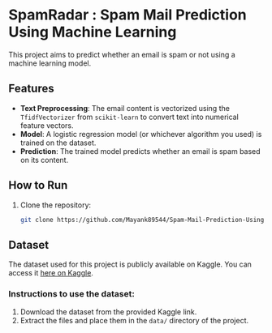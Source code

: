 # SpamRadar : Spam Mail Prediction Using Machine Learning

This project aims to predict whether an email is spam or not using a machine learning model.

## Features

- **Text Preprocessing**: The email content is vectorized using the `TfidfVectorizer` from `scikit-learn` to convert text into numerical feature vectors.
- **Model**: A logistic regression model (or whichever algorithm you used) is trained on the dataset.
- **Prediction**: The trained model predicts whether an email is spam based on its content.

## How to Run

1. Clone the repository:
   ```bash
   git clone https://github.com/Mayank89544/Spam-Mail-Prediction-Using-ML.git

## Dataset

The dataset used for this project is publicly available on Kaggle. You can access it [here on Kaggle](https://www.kaggle.com/datasets/lokeshmendake/spam-mail-prediction-dataset).

### Instructions to use the dataset:
1. Download the dataset from the provided Kaggle link.
2. Extract the files and place them in the `data/` directory of the project.

